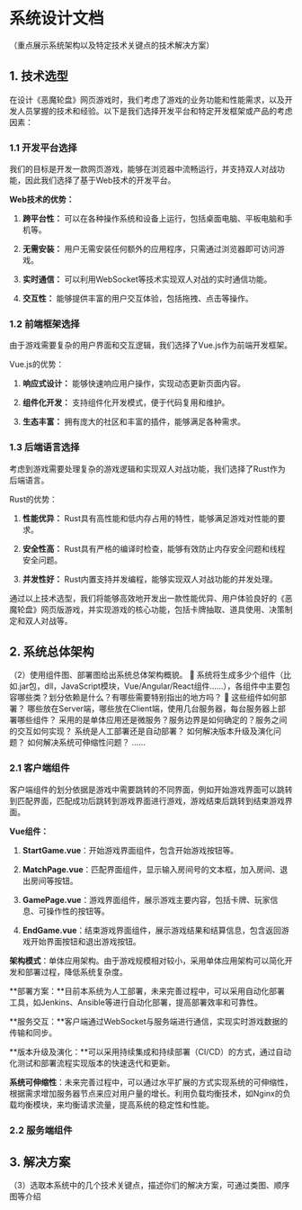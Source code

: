 # 系统设计文档

（重点展示系统架构以及特定技术关键点的技术解决方案）

## 1. 技术选型

在设计《恶魔轮盘》网页游戏时，我们考虑了游戏的业务功能和性能需求，以及开发人员掌握的技术和经验。以下是我们选择开发平台和特定开发框架或产品的考虑因素：

### 1.1 开发平台选择

我们的目标是开发一款网页游戏，能够在浏览器中流畅运行，并支持双人对战功能，因此我们选择了基于Web技术的开发平台。

**Web技术的优势：**

1. **跨平台性：** 可以在各种操作系统和设备上运行，包括桌面电脑、平板电脑和手机等。

2. **无需安装：** 用户无需安装任何额外的应用程序，只需通过浏览器即可访问游戏。

3. **实时通信：** 可以利用WebSocket等技术实现双人对战的实时通信功能。

4. **交互性：** 能够提供丰富的用户交互体验，包括拖拽、点击等操作。

### 1.2 前端框架选择

由于游戏需要复杂的用户界面和交互逻辑，我们选择了Vue.js作为前端开发框架。

Vue.js的优势：

1. **响应式设计：** 能够快速响应用户操作，实现动态更新页面内容。

2. **组件化开发：** 支持组件化开发模式，便于代码复用和维护。

3. **生态丰富：** 拥有庞大的社区和丰富的插件，能够满足各种需求。

### 1.3 后端语言选择

考虑到游戏需要处理复杂的游戏逻辑和实现双人对战功能，我们选择了Rust作为后端语言。

Rust的优势：

1. **性能优异：** Rust具有高性能和低内存占用的特性，能够满足游戏对性能的要求。

2. **安全性高：** Rust具有严格的编译时检查，能够有效防止内存安全问题和线程安全问题。

3. **并发性好：** Rust内置支持并发编程，能够实现双人对战功能的并发处理。

通过以上技术选型，我们将能够高效地开发出一款性能优异、用户体验良好的《恶魔轮盘》网页版游戏，并实现游戏的核心功能，包括卡牌抽取、道具使用、决策制定和双人对战等。

## 2. 系统总体架构

（2）使用组件图、部署图给出系统总体架构概貌。
	系统将生成多少个组件（比如.jar包，dll，JavaScript模块，Vue/Angular/React组件……），各组件中主要包容哪些类？划分依赖是什么？有哪些需要特别指出的地方吗？
	这些组件如何部署？
哪些放在Server端，哪些放在Client端，使用几台服务器，每台服务器上部署哪些组件？
采用的是单体应用还是微服务？服务边界是如何确定的？服务之间的交互如何实现？
系统是人工部署还是自动部署？
如何解决版本升级及演化问题？
如何解决系统可伸缩性问题？
……

### 2.1 客户端组件

客户端组件的划分依据是游戏中需要跳转的不同界面，例如开始游戏界面可以跳转到匹配界面，匹配成功后跳转到游戏界面进行游戏，游戏结束后跳转到结束游戏界面。

**Vue组件：**

1. **StartGame.vue**：开始游戏界面组件，包含开始游戏按钮等。

2. **MatchPage.vue**：匹配界面组件，显示输入房间号的文本框，加入房间、退出房间等按钮。

3. **GamePage.vue**：游戏界面组件，展示游戏主要内容，包括卡牌、玩家信息、可操作性的按钮等。

4. **EndGame.vue**：结束游戏界面组件，展示游戏结果和结算信息，包含返回游戏开始界面按钮和退出游戏按钮。

**架构模式**：单体应用架构。由于游戏规模相对较小，采用单体应用架构可以简化开发和部署过程，降低系统复杂度。

**部署方案：**目前本系统为人工部署，未来完善过程中，可以采用自动化部署工具，如Jenkins、Ansible等进行自动化部署，提高部署效率和可靠性。

**服务交互：**客户端通过WebSocket与服务端进行通信，实现实时游戏数据的传输和同步。

**版本升级及演化：**可以采用持续集成和持续部署（CI/CD）的方式，通过自动化测试和部署流程实现版本的快速迭代和更新。

**系统可伸缩性**：未来完善过程中，可以通过水平扩展的方式实现系统的可伸缩性，根据需求增加服务器节点来应对用户量的增长。利用负载均衡技术，如Nginx的负载均衡模块，来均衡请求流量，提高系统的稳定性和性能。

### 2.2 服务端组件

## 3. 解决方案

（3）选取本系统中的几个技术关键点，描述你们的解决方案，可通过类图、顺序图等介绍

